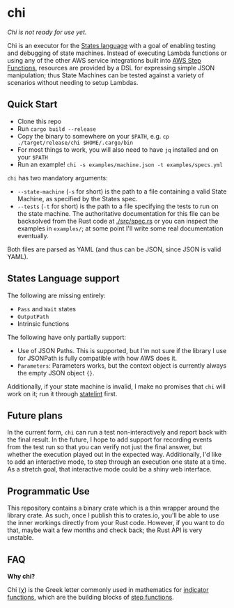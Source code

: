 # chi

*Chi is not ready for use yet.*

Chi is an executor for the [States language](https://states-language.net/) with a goal of enabling testing and debugging of state machines. Instead of executing Lambda functions or using any of the other AWS service integrations built into [AWS Step Functions](https://docs.aws.amazon.com/step-functions/index.html), resources are provided by a DSL for expressing simple JSON manipulation; thus State Machines can be tested against a variety of scenarios without needing to setup Lambdas.

## Quick Start

* Clone this repo
* Run `cargo build --release`
* Copy the binary to somewhere on your `$PATH`, e.g. `cp ./target/release/chi $HOME/.cargo/bin`
* For most things to work, you will also need to have `jq` installed and on your `$PATH`
* Run an example! `chi -s examples/machine.json -t examples/specs.yml`

`chi` has two mandatory arguments:
* `--state-machine` (`-s` for short) is the path to a file containing a valid State Machine, as specified by the States spec.
* `--tests` (`-t` for short) is the path to a file specifying the tests to run on the state machine. The authoritative documentation for this file can be backsolved from the Rust code at [./src/spec.rs](./src/spec.rs) or you can inspect the examples in `examples/`; at some point I'll write some real documentation eventually.

Both files are parsed as YAML (and thus can be JSON, since JSON is valid YAML).

## States Language support

The following are missing entirely:
* `Pass` and `Wait` states
* `OutputPath`
* Intrinsic functions

The following have only partially support:
* Use of JSON Paths. This is supported, but I'm not sure if the library I use for JSONPath is fully compatible with how AWS does it.
* `Parameters`: Parameters works, but the context object is currently always the empty JSON object `{}`.

Additionally, if your state machine is invalid, I make no promises that `chi` will work on it; run it through [statelint](https://github.com/awslabs/statelint/) first.

## Future plans

In the current form, `chi` can run a test non-interactively and report back with the final result. In the future, I hope to add support for recording events from the test run so that you can verify not just the final answer, but whether the execution played out in the expected way. Additionally, I'd like to add an interactive mode, to step through an execution one state at a time. As a stretch goal, that interactive mode could be a shiny web interface.

## Programmatic Use

This repository contains a binary crate which is a thin wrapper around the library crate. As such, once I publish this to crates.io, you'll be able to use the inner workings directly from your Rust code. However, if you want to do that, maybe wait a few months and check back; the Rust API is very unstable.

## FAQ

**Why chi?**

Chi (χ) is the Greek letter commonly used in mathematics for [indicator functions](https://en.wikipedia.org/wiki/Indicator_function), which are the building blocks of [step functions](https://en.wikipedia.org/wiki/Step_function).
